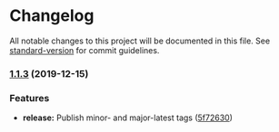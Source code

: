 # Changelog

All notable changes to this project will be documented in this file. See [standard-version](https://github.com/conventional-changelog/standard-version) for commit guidelines.

### [1.1.3](https://github.com/tsal/ataxia-go/compare/v1.1.2...v1.1.3) (2019-12-15)


### Features

* **release:** Publish minor- and major-latest tags ([5f72630](https://github.com/tsal/ataxia-go/commit/5f7263000d854a5d8f91edfc5c9980db6810529e))
